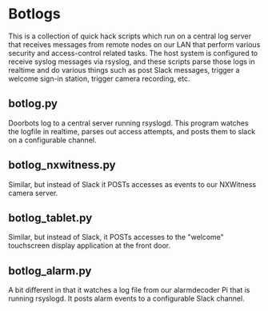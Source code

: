 # Botlogs

This is a collection of quick hack scripts which run on a central log server that receives messages from remote nodes on our LAN that perform various security and access-control related tasks.  The host system is configured to receive syslog messages via rsyslog, and these scripts parse those logs in realtime and do various things such as post Slack messages, trigger a welcome sign-in station, trigger camera recording, etc.

## botlog.py
Doorbots log to a central server running rsyslogd.  This program watches the logfile in realtime, parses out access attempts, and posts them to slack on a configurable channel.

## botlog_nxwitness.py
Similar, but instead of Slack it POSTs accesses as events to our NXWitness camera server.

## botlog_tablet.py
Similar, but instead of Slack, it POSTs accesses to the "welcome" touchscreen display application at the front door.

## botlog_alarm.py
A bit different in that it watches a log file from our alarmdecoder Pi that is running rsyslogd.  It posts alarm events to a configurable Slack channel.



